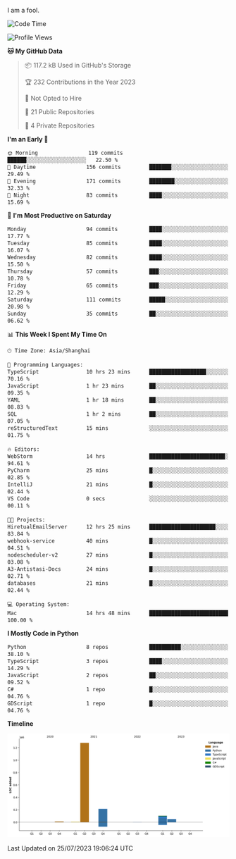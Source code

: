 I am a fool.

<!--START_SECTION:waka-->
![Code Time](http://img.shields.io/badge/Code%20Time-563%20hrs%2053%20mins-blue)

![Profile Views](http://img.shields.io/badge/Profile%20Views-0-blue)

**🐱 My GitHub Data** 

> 📦 117.2 kB Used in GitHub's Storage 
 > 
> 🏆 232 Contributions in the Year 2023
 > 
> 🚫 Not Opted to Hire
 > 
> 📜 21 Public Repositories 
 > 
> 🔑 4 Private Repositories 
 > 
**I'm an Early 🐤** 

```text
🌞 Morning                119 commits         ██████░░░░░░░░░░░░░░░░░░░   22.50 % 
🌆 Daytime                156 commits         ███████░░░░░░░░░░░░░░░░░░   29.49 % 
🌃 Evening                171 commits         ████████░░░░░░░░░░░░░░░░░   32.33 % 
🌙 Night                  83 commits          ████░░░░░░░░░░░░░░░░░░░░░   15.69 % 
```
📅 **I'm Most Productive on Saturday** 

```text
Monday                   94 commits          ████░░░░░░░░░░░░░░░░░░░░░   17.77 % 
Tuesday                  85 commits          ████░░░░░░░░░░░░░░░░░░░░░   16.07 % 
Wednesday                82 commits          ████░░░░░░░░░░░░░░░░░░░░░   15.50 % 
Thursday                 57 commits          ███░░░░░░░░░░░░░░░░░░░░░░   10.78 % 
Friday                   65 commits          ███░░░░░░░░░░░░░░░░░░░░░░   12.29 % 
Saturday                 111 commits         █████░░░░░░░░░░░░░░░░░░░░   20.98 % 
Sunday                   35 commits          ██░░░░░░░░░░░░░░░░░░░░░░░   06.62 % 
```


📊 **This Week I Spent My Time On** 

```text
🕑︎ Time Zone: Asia/Shanghai

💬 Programming Languages: 
TypeScript               10 hrs 23 mins      ██████████████████░░░░░░░   70.16 % 
JavaScript               1 hr 23 mins        ██░░░░░░░░░░░░░░░░░░░░░░░   09.35 % 
YAML                     1 hr 18 mins        ██░░░░░░░░░░░░░░░░░░░░░░░   08.83 % 
SQL                      1 hr 2 mins         ██░░░░░░░░░░░░░░░░░░░░░░░   07.05 % 
reStructuredText         15 mins             ░░░░░░░░░░░░░░░░░░░░░░░░░   01.75 % 

🔥 Editors: 
WebStorm                 14 hrs              ████████████████████████░   94.61 % 
PyCharm                  25 mins             █░░░░░░░░░░░░░░░░░░░░░░░░   02.85 % 
IntelliJ                 21 mins             █░░░░░░░░░░░░░░░░░░░░░░░░   02.44 % 
VS Code                  0 secs              ░░░░░░░░░░░░░░░░░░░░░░░░░   00.11 % 

🐱‍💻 Projects: 
HiretualEmailServer      12 hrs 25 mins      █████████████████████░░░░   83.84 % 
webhook-service          40 mins             █░░░░░░░░░░░░░░░░░░░░░░░░   04.51 % 
nodescheduler-v2         27 mins             █░░░░░░░░░░░░░░░░░░░░░░░░   03.08 % 
A3-Antistasi-Docs        24 mins             █░░░░░░░░░░░░░░░░░░░░░░░░   02.71 % 
databases                21 mins             █░░░░░░░░░░░░░░░░░░░░░░░░   02.44 % 

💻 Operating System: 
Mac                      14 hrs 48 mins      █████████████████████████   100.00 % 
```

**I Mostly Code in Python** 

```text
Python                   8 repos             ██████████░░░░░░░░░░░░░░░   38.10 % 
TypeScript               3 repos             ████░░░░░░░░░░░░░░░░░░░░░   14.29 % 
JavaScript               2 repos             ██░░░░░░░░░░░░░░░░░░░░░░░   09.52 % 
C#                       1 repo              █░░░░░░░░░░░░░░░░░░░░░░░░   04.76 % 
GDScript                 1 repo              █░░░░░░░░░░░░░░░░░░░░░░░░   04.76 % 
```



**Timeline**

![Lines of Code chart](https://raw.githubusercontent.com/VeejaLiu/VeejaLiu/master/assets/bar_graph.png)


 Last Updated on 25/07/2023 19:06:24 UTC
<!--END_SECTION:waka-->
